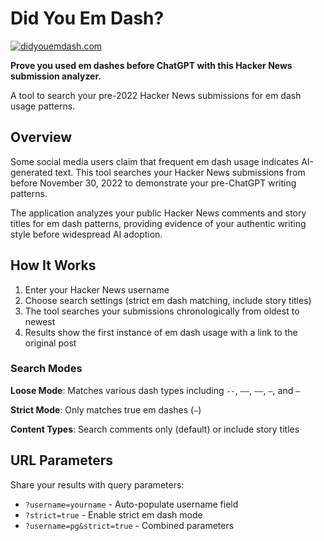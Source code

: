 # Did You Em Dash?

[![didyouemdash.com](https://img.shields.io/badge/didyouemdash.com-Try%20the%20Tool-blue?style=for-the-badge)](https://didyouemdash.com)

**Prove you used em dashes before ChatGPT with this Hacker News submission analyzer.**

A tool to search your pre-2022 Hacker News submissions for em dash usage patterns.

## Overview

Some social media users claim that frequent em dash usage indicates AI-generated text. This tool searches your Hacker News submissions from before November 30, 2022 to demonstrate your pre-ChatGPT writing patterns.

The application analyzes your public Hacker News comments and story titles for em dash patterns, providing evidence of your authentic writing style before widespread AI adoption.

## How It Works

1. Enter your Hacker News username
2. Choose search settings (strict em dash matching, include story titles)
3. The tool searches your submissions chronologically from oldest to newest
4. Results show the first instance of em dash usage with a link to the original post

### Search Modes

**Loose Mode**: Matches various dash types including `--`, `––`, `——`, `–`, and `—`

**Strict Mode**: Only matches true em dashes (`—`)

**Content Types**: Search comments only (default) or include story titles

## URL Parameters

Share your results with query parameters:

- `?username=yourname` - Auto-populate username field
- `?strict=true` - Enable strict em dash mode
- `?username=pg&strict=true` - Combined parameters
